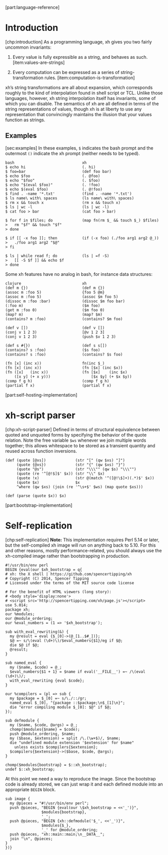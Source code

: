 [part:language-reference]

Introduction
============

[chp:introduction] As a programming language, xh gives you two fairly
uncommon invariants:

1.  Every value is fully expressible as a string, and behaves as such.
    [item:values-are-strings]

2.  Every computation can be expressed as a series of
    string-transformation rules. [item:computation-is-transformation]

xh’s string transformations are all about expansion, which corresponds
roughly to the kind of interpolation found in shell script or TCL.
Unlike those languages, however, xh string interpolation itself has
invariants, some of which you can disable. The semantics of xh are all
defined in terms of the string representations of values, though xh is
at liberty to use any representation that convincingly maintains the
illusion that your values function as strings.

Examples
--------

[sec:examples] In these examples, `$` indicates the bash prompt and the
outermost `()` indicate the xh prompt (neither needs to be typed).

    bash                              xh
    $ echo hi                         (. hi)
    $ foo=bar                         (def foo bar)
    $ echo $foo                       (. @foo)
    $ echo "$foo"                     (. $foo)
    $ echo "$(eval $foo)"             (. !foo)
    $ echo $(eval $foo)               (. @!foo)
    $ find . -name '*.txt'            (find . -name '*.txt')
    $ ls name\ with\ spaces           (ls name\ with\ spaces)
    $ rm x && touch x                 (rm x && touch x)
    $ ls | wc -l                      (ls | wc -l)
    $ cat foo > bar                   (cat foo > bar)

    $ for f in $files; do             (map fn(rm $_ && touch $_) $files)
    >   rm "$f" && touch "$f"
    > done

    $ if [[ -x foo ]]; then           (if (-x foo) (./foo arg1 arg2 @_))
    >   ./foo arg1 arg2 "$@"
    > fi

    $ ls | while read f; do           (ls | =f -S)
    >   [[ -S $f ]] && echo $f
    > done

Some xh features have no analog in bash, for instance data structures:

    clojure                           xh
    (def m {})                        (def m {})
    (assoc m :foo 5)                  {foo 5 @m}
    (assoc m :foo 5)                  (assoc $m foo 5)
    (dissoc m :foo :bar)              (dissoc $m foo bar)
    (:foo m)                          ($m foo)
    (get m :foo 0)                    ($m foo 0)
    (map? m)                          (map? $m)
    (contains? m :foo)                (contains? $m foo)

    (def v [])                        (def v [])
    (conj v 1 2 3)                    [@v 1 2 3]
    (conj v 1 2 3)                    (push $v 1 2 3)

    (def s #{})                       (def s s[])
    (contains? s :foo)                ($s foo)
    (contains? s :foo)                (contains? $s foo)

    (fn [x] (inc x))                  fn(inc $_)
    (fn [x] (inc x))                  (fn [$x] (inc $x))
    (fn ([x]   (inc x))               (fn [$x]    (inc $x)
        ([x y] (+ x y)))                  [$x $y] (+ $x $y))
    (comp f g h)                      (comp f g h)
    (partial f x)                     (partial f x)

[part:self-hosting-implementation]

xh-script parser
================

[chp:xh-script-parser] Defined in terms of structural equivalence
between quoted and unquoted forms by specifying the behavior of the
quote relation. Note the free variable `$ws` whenever we join multiple
words together; this allows whitespace to be stored as a transient
quantity and reused across function inversions.

    (def (quote [@xs])             (str "[" (qw $xs) "]")
         (quote {@xs})             (str "{" (qw $xs) "}")
         (quote "@s")              (str "\\\"" (qw $s) "\\\"")
         (quote (re '^[@!$]$' $x)) (str "\\" $x)
         (quote !x)                (str @(match '^([@!\$]+)(.*)$' $x))
         (quote $x)                $x
         ^where (qw $xs) (join (re '^\s+$' $ws) (map quote $xs)))

    (def (parse (quote $x)) $x) 

[part:bootstrap-implementation]

Self-replication
================

[chp:self-replication] **Note:** This implementation requires Perl 5.14
or later, but the self-compiled xh image will run on anything back to
5.10. For this and other reasons, mostly performance-related, you should
always use the xh-compiled image rather than bootstrapping in
production.

    #!/usr/bin/env perl
    BEGIN {eval(our $xh_bootstrap = q{
    # xh: the X shell | https://github.com/spencertipping/xh
    # Copyright (C) 2014, Spencer Tipping
    # Licensed under the terms of the MIT source code license

    # For the benefit of HTML viewers (long story):
    # <body style='display:none'>
    # <script src='http://spencertipping.com/xh/page.js'></script>
    use 5.014;
    package xh;
    our %modules;
    our @module_ordering;
    our %eval_numbers = (1 => '$xh_bootstrap');

    sub with_eval_rewriting(&) {
      my @result = eval {$_[0]->(@_[1..$#_])};
      $@ =~ s/\(eval (\d+)\)/$eval_numbers{$1}/eg if $@;
      die $@ if $@;
      @result;
    }

    sub named_eval {
      my ($name, $code) = @_;
      $eval_numbers{$1 + 1} = $name if eval('__FILE__') =~ /\(eval (\d+)\)/;
      with_eval_rewriting {eval $code};
    }

    our %compilers = (pl => sub {
      my $package = $_[0] =~ s/\./::/gr;
      named_eval $_[0], "{package ::$package;\n$_[1]\n}";
      die "error compiling module $_[0]: $@" if $@;
    });

    sub defmodule {
      my ($name, $code, @args) = @_;
      chomp($modules{$name} = $code);
      push @module_ordering, $name;
      my ($base, $extension) = split /\.(\w+$)/, $name;
      die "undefined module extension '$extension' for $name"
        unless exists $compilers{$extension};
      $compilers{$extension}->($base, $code, @args);
    }

    chomp($modules{bootstrap} = $::xh_bootstrap);
    undef $::xh_bootstrap; 

At this point we need a way to reproduce the image. Since the bootstrap
code is already stored, we can just wrap it and each defined module into
an appropriate `BEGIN` block.

    sub image {
      my @pieces = "#!/usr/bin/env perl";
      push @pieces, "BEGIN {eval(our \$xh_bootstrap = <<'_')}",
                    $modules{bootstrap},
                    '_';
      push @pieces, "BEGIN {xh::defmodule('$_', <<'_')}",
                    $modules{$_},
                    '_' for @module_ordering;
      push @pieces, "xh::main::main;\n__DATA__";
      join "\n", @pieces;
    }
    })} 
